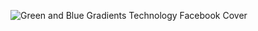 ![Green and Blue Gradients Technology Facebook Cover](https://user-images.githubusercontent.com/60587652/142343843-e21d782a-e04c-43d6-8df7-ca447e26ab9d.png)
